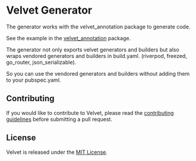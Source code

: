 # Velvet Generator 

The generator works with the velvet_annotation package to generate code.

See the example in the [velvet_annotation](https://github.com/dedecube/velvet/tree/main/packages/velvet_annotation/example/README.md) package.

The generator not only exports velvet generators and builders but also wraps vendored generators and builders in build.yaml. (riverpod, freezed, go_router, json_serializable).

So you can use the vendored generators and builders without adding them to your pubspec.yaml.

## Contributing

If you would like to contribute to Velvet, please read the [contributing guidelines](../../CONTRIBUTING.md) before submitting a pull request.

## License

Velvet is released under the [MIT License](LICENSE).
